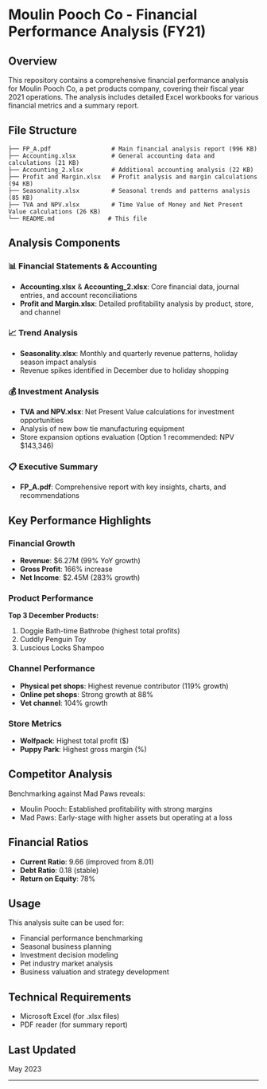 # Moulin Pooch Co - Financial Performance Analysis (FY21)

## Overview
This repository contains a comprehensive financial performance analysis for Moulin Pooch Co, a pet products company, covering their fiscal year 2021 operations. The analysis includes detailed Excel workbooks for various financial metrics and a summary report.

## File Structure
```
├── FP_A.pdf                 # Main financial analysis report (996 KB)
├── Accounting.xlsx          # General accounting data and calculations (21 KB)
├── Accounting_2.xlsx        # Additional accounting analysis (22 KB)
├── Profit and Margin.xlsx   # Profit analysis and margin calculations (94 KB)
├── Seasonality.xlsx         # Seasonal trends and patterns analysis (85 KB)
├── TVA and NPV.xlsx         # Time Value of Money and Net Present Value calculations (26 KB)
└── README.md               # This file
```

## Analysis Components

### 📊 Financial Statements & Accounting
- **Accounting.xlsx** & **Accounting_2.xlsx**: Core financial data, journal entries, and account reconciliations
- **Profit and Margin.xlsx**: Detailed profitability analysis by product, store, and channel

### 📈 Trend Analysis
- **Seasonality.xlsx**: Monthly and quarterly revenue patterns, holiday season impact analysis
- Revenue spikes identified in December due to holiday shopping

### 💰 Investment Analysis
- **TVA and NPV.xlsx**: Net Present Value calculations for investment opportunities
- Analysis of new bow tie manufacturing equipment
- Store expansion options evaluation (Option 1 recommended: NPV $143,346)

### 📋 Executive Summary
- **FP_A.pdf**: Comprehensive report with key insights, charts, and recommendations

## Key Performance Highlights

### Financial Growth
- **Revenue**: $6.27M (99% YoY growth)
- **Gross Profit**: 166% increase
- **Net Income**: $2.45M (283% growth)

### Product Performance
**Top 3 December Products:**
1. Doggie Bath-time Bathrobe (highest total profits)
2. Cuddly Penguin Toy
3. Luscious Locks Shampoo

### Channel Performance
- **Physical pet shops**: Highest revenue contributor (119% growth)
- **Online pet shops**: Strong growth at 88%
- **Vet channel**: 104% growth

### Store Metrics
- **Wolfpack**: Highest total profit ($)
- **Puppy Park**: Highest gross margin (%)

## Competitor Analysis
Benchmarking against Mad Paws reveals:
- Moulin Pooch: Established profitability with strong margins
- Mad Paws: Early-stage with higher assets but operating at a loss

## Financial Ratios
- **Current Ratio**: 9.66 (improved from 8.01)
- **Debt Ratio**: 0.18 (stable)
- **Return on Equity**: 78%

## Usage
This analysis suite can be used for:
- Financial performance benchmarking
- Seasonal business planning
- Investment decision modeling
- Pet industry market analysis
- Business valuation and strategy development

## Technical Requirements
- Microsoft Excel (for .xlsx files)
- PDF reader (for summary report)

## Last Updated
May 2023

---
